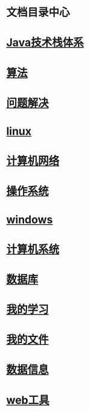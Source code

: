 
# 文档目录中心

#  [**Java技术栈体系**](./java/index.md)

#  [**算法**](./algorithm/index.md)

#  [**问题解决**](./problem/index.md)

#  [**linux**](./linux/index.md)

#  [**计算机网络**](./computer_networks/index.md)

#  [**操作系统**](./operating_system/index.md)

#  [**windows**](./windows/index.md)

#  [**计算机系统**](./computer_system/index.md)

#  [**数据库**](./databases/index.md)

#  [**我的学习**](./study/index.md)

#  [**我的文件**](./resume/index.html)

#  [**数据信息**](./resume/blog/index.html)

#  [**web工具**](./resume/web/tool/index.html)

